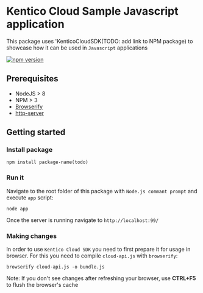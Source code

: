 # Kentico Cloud Sample Javascript application

This package uses 'KenticoCloudSDK(TODO: add link to NPM package) to showcase how it can be used in `Javascript` applications

[![npm version](https://badge.fury.io/js/kentico-cloud-angular2-sdk.svg)](https://www.npmjs.com/package/kentico-cloud-angular2-sdk)

## Prerequisites

- NodeJS > 8
- NPM > 3
- [Browserify](https://www.npmjs.com/package/browserify) 
- [http-server](https://www.npmjs.com/package/http-server) 

## Getting started

### Install package

```
npm install package-name(todo)
```

### Run it

Navigate to the root folder of this package with `Node.js commant prompt` and execute `app` script:

```
node app
```

Once the server is running navigate to `http://localhost:99/`

### Making changes

In order to use `Kentico Cloud SDK` you need to first prepare it for usage in browser. For this you need to compile `cloud-api.js` with `browserify`:

```
browserify cloud-api.js -o bundle.js
```

Note: If you don't see changes after refreshing your browser, use **CTRL+F5** to flush the browser's cache




